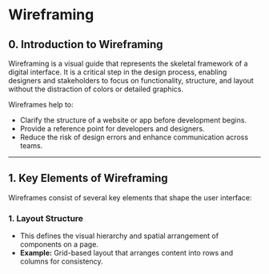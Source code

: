 # Wireframing

## 0. Introduction to Wireframing

Wireframing is a visual guide that represents the skeletal framework of a digital interface. It is a critical step in the design process, enabling designers and stakeholders to focus on functionality, structure, and layout without the distraction of colors or detailed graphics.

Wireframes help to:
- Clarify the structure of a website or app before development begins.
- Provide a reference point for developers and designers.
- Reduce the risk of design errors and enhance communication across teams.

---
## 1. Key Elements of Wireframing

Wireframes consist of several key elements that shape the user interface:

### 1. Layout Structure
- This defines the visual hierarchy and spatial arrangement of components on a page.
- **Example:** Grid-based layout that arranges content into rows and columns for consistency.

